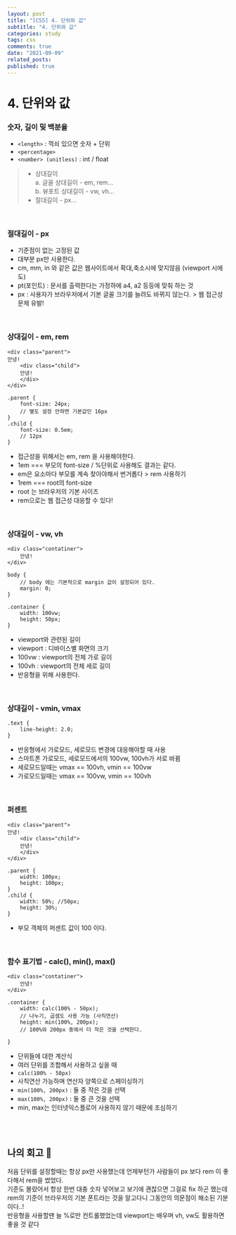 ```yaml
---
layout: post
title: "[CSS] 4. 단위와 값"
subtitle: "4. 단위와 값"
categories: study
tags: css
comments: true
date: "2021-09-09"
related_posts:
published: true
---
```


# 4. 단위와 값

### 숫자, 길이 및 백분율
- `<length>` : 꺽쇠 있으면 숫자 + 단위
- `<percentage>`
- `<number> (unitless)` : int / float

> - 상대길이 <br>
>a. 글꼴 상대길이 - em, rem... <br>
>b. 뷰포트 상대길이 - vw, vh... <br>
> -  절대길이 - px...

<br>


### 절대길이 - px
- 기준점이 없는 고정된 값
- 대부분 px만 사용한다.
- cm, mm, in 와 같은 값은 웹사이트에서 확대,축소시에 맞지않음 (viewport 시에도)
- pt(포인트) : 문서를 출력한다는 가정하에 a4, a2 등등에 맞춰 하는 것
- px : 사용자가 브라우저에서 기본 글꼴 크기를 늘려도 바뀌지 않는다. > 웹 접근성 문제 유발!

<br>

### 상대길이 - em, rem

````
<div class="parent">
안녕!
    <div class="child">
    안녕!
    </div>
</div>

.parent {
    font-size: 24px;
    // 별도 설정 안하면 기본값인 16px
}
.child {
    font-size: 0.5em;
    // 12px
}
````

- 접근성을 위해서는 em, rem 을 사용해야한다.
- 1em === 부모의 font-size / %단위로 사용해도 결과는 같다.
- em은 요소마다 부모를 계속 찾아야해서 번거롭다 > rem 사용하기
- 1rem === root의 font-size
- root 는 브라우저의 기본 사이즈
- rem으로는 웹 접근성 대응할 수 있다!


<br>

### 상대길이 - vw, vh

````
<div class="contatiner">
    안녕!
</div>

body {
    // body 에는 기본적으로 margin 값이 설정되어 있다.
    margin: 0;
}

.container {
    width: 100vw;
    height: 50px;
}
````

- viewport와 관련된 길이
- viewport : 디바이스별 화면의 크기
- 100vw : viewport의 전체 가로 길이
- 100vh : viewport의 전체 세로 길이 
- 반응형을 위해 사용한다.

<br>

### 상대길이 - vmin, vmax

````
.text {
    line-height: 2.0;
}
````

- 반응형에서 가로모드, 세로모드 변경에 대응해야할 때 사용
- 스마트폰 가로모드, 세로모드에서의 100vw, 100vh가 서로 바뀜
- 세로모드일때는 vmax == 100vh, vmin == 100vw
- 가로모드일때는 vmax == 100vw, vmin == 100vh

<br>

### 퍼센트

````
<div class="parent">
안녕!
    <div class="child">
    안녕!
    </div>
</div>

.parent {
    width: 100px;
    height: 100px;
}
.child {
    width: 50%; //50px;
    height: 30%;
}

````

- 부모 객체의 퍼센트 값이 100 이다.

<br>

### 함수 표기법 - calc(), min(), max()

```
<div class="contatiner">
    안녕!
</div>

.container {
    width: calc(100% - 50px);
    // 나누기, 곱셈도 사용 가능 (사칙연산)
    height: min(100%, 200px);
    // 100%와 200px 중에서 더 작은 것을 선택한다.

}
```

- 단위들에 대한 계산식
- 여러 단위를 조합해서 사용하고 싶을 때
- `calc(100% - 50px)`
- 사칙연산 가능하며 연산자 양쪽으로 스페이싱하기
- `min(100%, 200px)` : 둘 중 작은 것을 선택
- `max(100%, 200px)` : 둘 중 큰 것을 선택
- min, max는 인터넷익스플로어 사용하지 않기 때문에 조심하기



<br>



<br>

## 나의 회고 🤫
처음 단위를 설정할때는 항상 px만 사용했는데 언제부턴가 사람들이 px 보다 rem 이 좋다해서 rem을 썼었다. <br>
기준도 몰랐어서 항상 한번 대충 숫자 넣어보고 보기에 괜찮으면 그걸로 fix 하곤 했는데 <br>
rem의 기준이 브라우저의 기본 폰트라는 것을 알고다니 그동안의 의문점이 해소된 기분이다..! <br>
반응형을 사용할땐 늘 %로만 컨트롤했었는데 viewport는 배우며 vh, vw도 활용하면 좋을 것 같다 <br>

